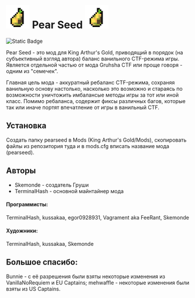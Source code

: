 # ![grusha](Base/Sprites/Common/grusha.png) Pear Seed ![grusha](Base/Sprites/Common/grusha.png)

![Static Badge](https://img.shields.io/badge/version-1.0.2-%23ad7fa8?style=plastic)

Pear Seed - это мод для King Arthur's Gold, приводящий в порядок (на субъективный взгляд автора) баланс ванильного CTF-режима игры. Является отдельной частью от мода Gruhsha CTF или проще говоря - одним из "семечек".

Главная цель мода - аккуратный ребаланс CTF-режима, сохраняя ванильную основу настолько, насколько это возможно и стараясь по возможности уничтожить имбалансые методы игры за тот или иной класс. Помимо ребаланса, содержит фиксы различных багов, которые так или иначе портят впечатление от игры в ванильный CTF.

## Установка
Создать папку pearseed в Mods (King Arthur's Gold/Mods), скопировать файлы из репозитория туда и в mods.cfg вписать название мода (pearseed).

## Авторы
- Skemonde - создатель Груши
- TerminalHash - основной майнтайнер мода

#### Программисты:
TerminalHash, kussakaa, egor0928931, Vagrament aka FeeRant, Skemonde

#### Художники:
TerminalHash, kussakaa, Skemonde

## Большое спасибо:
Bunnie - с её разрешения были взяты некоторые изменения из VanillaNoRequiem и EU Captains;
mehwaffle - некоторые изменения были взяты из US Captains.

